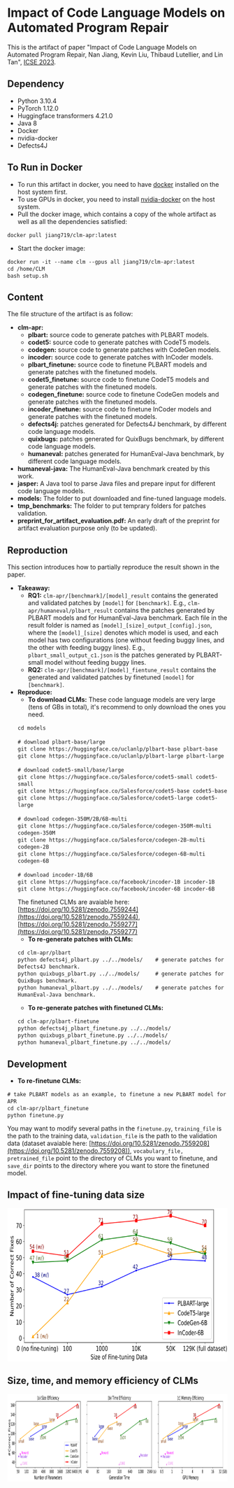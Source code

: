 # Impact of Code Language Models on Automated Program Repair
This is the artifact of paper "Impact of Code Language Models on Automated Program Repair, Nan Jiang, Kevin Liu, Thibaud Lutellier, and Lin Tan", [ICSE 2023](https://conf.researchr.org/track/icse-2023/icse-2023-technical-track).

## Dependency
* Python 3.10.4
* PyTorch 1.12.0
* Huggingface transformers 4.21.0
* Java 8
* Docker
* nvidia-docker
* Defects4J

## To Run in Docker
* To run this artifact in docker, you need to have [docker](https://docs.docker.com/desktop/install/linux-install/) installed on the host system first.
* To use GPUs in docker, you need to install [nvidia-docker](https://docs.nvidia.com/datacenter/cloud-native/container-toolkit/install-guide.html) on the host system.
* Pull the docker image, which contains a copy of the whole artifact as well as all the dependencies satisfied: 
```
docker pull jiang719/clm-apr:latest
```
* Start the docker image:
```
docker run -it --name clm --gpus all jiang719/clm-apr:latest
cd /home/CLM
bash setup.sh
```

## Content
The file structure of the artifact is as follow:
* **clm-apr:**
    * **plbart:** source code to generate patches with PLBART models.
    * **codet5:** source code to generate patches with CodeT5 models.
    * **codegen:** source code to generate patches with CodeGen models.
    * **incoder:** source code to generate patches with InCoder models.
    * **plbart_finetune:** source code to finetune PLBART models and generate patches with the finetuned models.
    * **codet5_finetune:** source code to finetune CodeT5 models and generate patches with the finetuned models.
    * **codegen_finetune:** source code to finetune CodeGen models and generate patches with the finetuned models.
    * **incoder_finetune:** source code to finetune InCoder models and generate patches with the finetuned models.
    * **defects4j:** patches generated for Defects4J benchmark, by different code language models.
    * **quixbugs:** patches generated for QuixBugs benchmark, by different code language models.
    * **humaneval:** patches generated for HumanEval-Java benchmark, by different code language models.
* **humaneval-java:** The HumanEval-Java benchmark created by this work.
* **jasper:** A Java tool to parse Java files and prepare input for different code language models.
* **models:** The folder to put downloaded and fine-tuned language models.
* **tmp_benchmarks:** The folder to put temprary folders for patches validation.
* **preprint_for_artifact_evaluation.pdf:** An early draft of the preprint for artifact evaluation purpose only (to be updated).

## Reproduction
This section introduces how to partially reproduce the result shown in the paper.

* **Takeaway:**
    * **RQ1:** ```clm-apr/[benchmark]/[model]_result``` contains the generated and validated patches by ```[model]``` for ```[benchmark]```. E.g., ```clm-apr/humaneval/plbart_result``` contains the patches generated by PLBART models and for HumanEval-Java benchmark. Each file in the result folder is named as ```[model]_[size]_output_[config].json```, where the ```[model]_[size]``` denotes which model is used, and each model has two configurations (one without feeding buggy lines, and the other with feeding buggy lines). E.g., ```plbart_small_output_c1.json``` is the patches generated by PLBART-small model without feeding buggy lines.
    * **RQ2:** ```clm-apr/[benchmark]/[model]_fientune_result``` contains the generated and validated patches by finetuned ```[model]``` for ```[benchmark]```.
* **Reproduce:**
    * **To download CLMs:**
    These code language models are very large (tens of GBs in total), it's recommend to only download the ones you need.
    ```
    cd models

    # download plbart-base/large
    git clone https://huggingface.co/uclanlp/plbart-base plbart-base
    git clone https://huggingface.co/uclanlp/plbart-large plbart-large

    # download codet5-small/base/large
    git clone https://huggingface.co/Salesforce/codet5-small codet5-small
    git clone https://huggingface.co/Salesforce/codet5-base codet5-base
    git clone https://huggingface.co/Salesforce/codet5-large codet5-large

    # download codegen-350M/2B/6B-multi
    git clone https://huggingface.co/Salesforce/codegen-350M-multi codegen-350M
    git clone https://huggingface.co/Salesforce/codegen-2B-multi codegen-2B
    git clone https://huggingface.co/Salesforce/codegen-6B-multi codegen-6B

    # download incoder-1B/6B
    git clone https://huggingface.co/facebook/incoder-1B incoder-1B
    git clone https://huggingface.co/facebook/incoder-6B incoder-6B
    ```
    The finetuned CLMs are avaiable here: [https://doi.org/10.5281/zenodo.7559244](https://doi.org/10.5281/zenodo.7559244), [https://doi.org/10.5281/zenodo.7559277](https://doi.org/10.5281/zenodo.7559277)
    * **To re-generate patches with CLMs:**
    ```
    cd clm-apr/plbart
    python defects4j_plbart.py ../../models/    # generate patches for Defects4J benchmark.
    python quixbugs_plbart.py ../../models/     # generate patches for QuixBugs benchmark.
    python humaneval_plbart.py ../../models/    # generate patches for HumanEval-Java benchmark.
    ```
    * **To re-generate patches with finetuned CLMs:**
    ```
    cd clm-apr/plbart-finetune
    python defects4j_plbart_finetune.py ../../models/
    python quixbugs_plbart_finetune.py ../../models/
    python humaneval_plbart_finetune.py ../../models/
    ```


## Development
* **To re-finetune CLMs:**
```
# take PLBART models as an example, to finetune a new PLBART model for APR
cd clm-apr/plbart_finetune
python finetune.py
```
You may want to modify several paths in the ```finetune.py```, ```training_file``` is the path to the training data, ```validation_file``` is the path to the validation data (dataset avaiable here: [https://doi.org/10.5281/zenodo.7559208](https://doi.org/10.5281/zenodo.7559208)), ```vocabulary_file, pretrained_file``` point to the directory of CLMs you want to finetune, and ```save_dir``` points to the directory where you want to store the finetuned model.

## Impact of fine-tuning data size
<img src="figures/ft_size.png" width="700" height="350" />

## Size, time, and memory efficiency of CLMs
<img src="figures/model_size.png" width="1500" height="200" />
